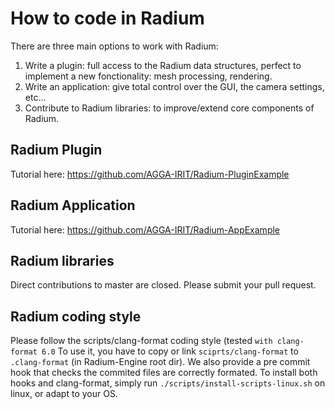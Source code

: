 # How to code in Radium

There are three main options to work with Radium:
1. Write a plugin: full access to the Radium data structures, perfect to implement a new fonctionality: mesh processing, rendering.
2. Write an application: give total control over the GUI, the camera settings, etc...
3. Contribute to Radium libraries: to improve/extend core components of Radium.

## Radium Plugin
Tutorial here: https://github.com/AGGA-IRIT/Radium-PluginExample

## Radium Application
Tutorial here: https://github.com/AGGA-IRIT/Radium-AppExample

## Radium libraries
Direct contributions to master are closed.
Please submit your pull request.

## Radium coding style
Please follow the scripts/clang-format coding style (tested `with clang-format 6.0`
To use it, you have to copy or link `sciprts/clang-format` to `.clang-format` (in Radium-Engine root dir).
We also provide a pre commit hook that checks the commited files are correctly formated.
To install both hooks and clang-format, simply run `./scripts/install-scripts-linux.sh` on linux, or adapt to your OS.

